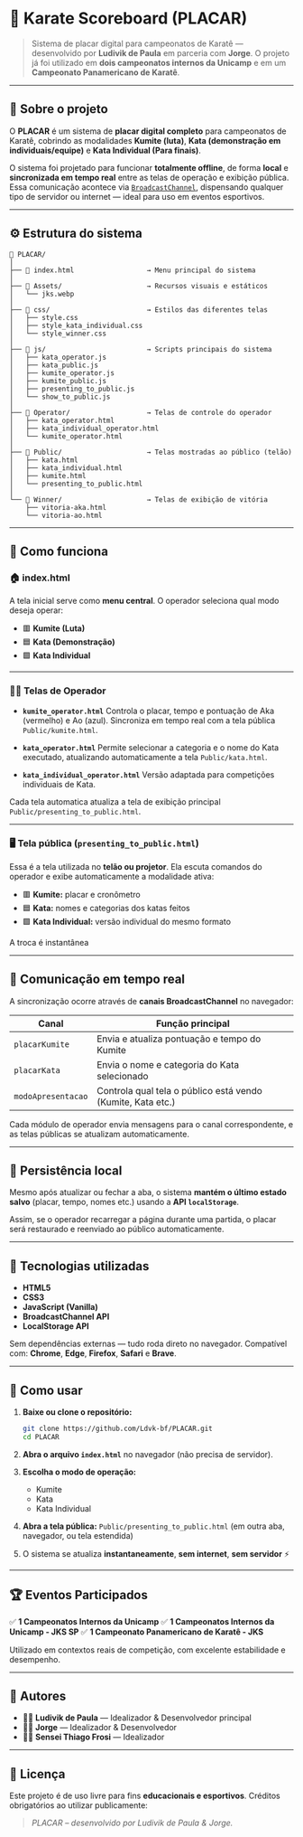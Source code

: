 
# 🥋 Karate Scoreboard (PLACAR)

> Sistema de placar digital para campeonatos de Karatê — desenvolvido por **Ludivik de Paula** em parceria com **Jorge**.
> O projeto já foi utilizado em **dois campeonatos internos da Unicamp** e em um **Campeonato Panamericano de Karatê**.

---

## 📖 Sobre o projeto

O **PLACAR** é um sistema de **placar digital completo** para campeonatos de Karatê, cobrindo as modalidades **Kumite (luta)**, **Kata (demonstração em individuais/equipe)** e **Kata Individual (Para finais)**.

O sistema foi projetado para funcionar **totalmente offline**, de forma **local** e **sincronizada em tempo real** entre as telas de operação e exibição pública.
Essa comunicação acontece via [`BroadcastChannel`](https://developer.mozilla.org/en-US/docs/Web/API/BroadcastChannel), dispensando qualquer tipo de servidor ou internet — ideal para uso em eventos esportivos.

---

## ⚙️ Estrutura do sistema

```
📂 PLACAR/
│
├── 📄 index.html                  → Menu principal do sistema
│
├── 📁 Assets/                     → Recursos visuais e estáticos
│   └── jks.webp
│
├── 📁 css/                        → Estilos das diferentes telas
│   ├── style.css
│   ├── style_kata_individual.css
│   └── style_winner.css
│
├── 📁 js/                         → Scripts principais do sistema
│   ├── kata_operator.js
│   ├── kata_public.js
│   ├── kumite_operator.js
│   ├── kumite_public.js
│   ├── presenting_to_public.js
│   └── show_to_public.js
│
├── 📁 Operator/                   → Telas de controle do operador
│   ├── kata_operator.html
│   ├── kata_individual_operator.html
│   └── kumite_operator.html
│
├── 📁 Public/                     → Telas mostradas ao público (telão)
│   ├── kata.html
│   ├── kata_individual.html
│   ├── kumite.html
│   └── presenting_to_public.html
│
└── 📁 Winner/                     → Telas de exibição de vitória
    ├── vitoria-aka.html
    └── vitoria-ao.html
```

---

## 🧭 Como funciona

### 🏠 **index.html**

A tela inicial serve como **menu central**.
O operador seleciona qual modo deseja operar:

* 🟥 **Kumite (Luta)**
* 🟦 **Kata (Demonstração)**
* 🟩 **Kata Individual**

---

### 🧑‍💻 **Telas de Operador**

* **`kumite_operator.html`**
  Controla o placar, tempo e pontuação de Aka (vermelho) e Ao (azul).
  Sincroniza em tempo real com a tela pública `Public/kumite.html`.

* **`kata_operator.html`**
  Permite selecionar a categoria e o nome do Kata executado, atualizando automaticamente a tela `Public/kata.html`.

* **`kata_individual_operator.html`**
  Versão adaptada para competições individuais de Kata.

 Cada tela automatica atualiza a tela de exibição principal `Public/presenting_to_public.html`.

---

### 🖥️ **Tela pública (`presenting_to_public.html`)**

Essa é a tela utilizada no **telão ou projetor**.
Ela escuta comandos do operador e exibe automaticamente a modalidade ativa:

* 🟥 **Kumite:** placar e cronômetro
* 🟦 **Kata:** nomes e categorias dos katas feitos
* 🟩 **Kata Individual:** versão individual do mesmo formato

A troca é instantânea

---

## 🔄 Comunicação em tempo real

A sincronização ocorre através de **canais BroadcastChannel** no navegador:

| Canal              | Função principal                                            |
| ------------------ | ----------------------------------------------------------- |
| `placarKumite`     | Envia e atualiza pontuação e tempo do Kumite                |
| `placarKata`       | Envia o nome e categoria do Kata selecionado                |
| `modoApresentacao` | Controla qual tela o público está vendo (Kumite, Kata etc.) |

Cada módulo de operador envia mensagens para o canal correspondente, e as telas públicas se atualizam automaticamente.

---

## 💾 Persistência local

Mesmo após atualizar ou fechar a aba, o sistema **mantém o último estado salvo** (placar, tempo, nomes etc.) usando a **API `localStorage`**.

Assim, se o operador recarregar a página durante uma partida, o placar será restaurado e reenviado ao público automaticamente.

---

## 🧩 Tecnologias utilizadas

* **HTML5**
* **CSS3**
* **JavaScript (Vanilla)**
* **BroadcastChannel API**
* **LocalStorage API**

Sem dependências externas — tudo roda direto no navegador.
Compatível com: **Chrome**, **Edge**, **Firefox**, **Safari** e **Brave**.

---

## 🚀 Como usar

1. **Baixe ou clone o repositório:**

   ```bash
   git clone https://github.com/Ldvk-bf/PLACAR.git
   cd PLACAR
   ```

2. **Abra o arquivo `index.html`** no navegador (não precisa de servidor).

3. **Escolha o modo de operação:**

   * Kumite
   * Kata
   * Kata Individual

4. **Abra a tela pública:**
   `Public/presenting_to_public.html`
   (em outra aba, navegador, ou tela estendida)

5. O sistema se atualiza **instantaneamente**, **sem internet**, **sem servidor** ⚡

---

## 🏆 Eventos Participados

✅ **1 Campeonatos Internos da Unicamp**
✅ **1 Campeonatos Internos da Unicamp - JKS SP**
✅ **1 Campeonato Panamericano de Karatê - JKS**

Utilizado em contextos reais de competição, com excelente estabilidade e desempenho.

---

## 👥 Autores

* 🧑‍💻 **Ludivik de Paula** — Idealizador & Desenvolvedor principal
* 👨‍💼 **Jorge** — Idealizador & Desenvolvedor
* 👨‍💼 **Sensei Thiago Frosi** — Idealizador

---

## 📝 Licença

Este projeto é de uso livre para fins **educacionais e esportivos**.
Créditos obrigatórios ao utilizar publicamente:

> *PLACAR – desenvolvido por Ludivik de Paula & Jorge.*
